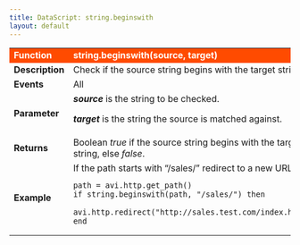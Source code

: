 ```yaml
---
title: DataScript: string.beginswith
layout: default
---
```

<table class="table table-hover"> 
 <tbody> 
  <tr bgcolor="ff4b00"> 
   <td width="100"> <font size="3" color="white"><strong>Function</strong></font> </td> 
   <td width="600"><font color="white"><b>string.beginswith(source, target)</b></font></td> 
  </tr> 
  <tr> 
   <td width="100"> <font size="3"><strong>Description</strong></font> </td> 
   <td width="600">Check if the source string begins with the target string.</td> 
  </tr> 
  <tr> 
   <td width="100"> <font size="3"><strong>Events</strong></font> </td> 
   <td width="600">All</td> 
  </tr> 
  <tr> 
   <td width="100"> <font size="3"><strong>Parameter</strong></font> </td> 
   <td width="600"><strong><em>source</em> </strong>is the string to be checked.<p></p> <p><em><strong>target</strong> </em>is the string the source is matched against.</p></td> 
  </tr> 
  <tr> 
   <td width="100"> <font size="3"><strong>Returns</strong></font> </td> 
   <td width="600">Boolean <em>true</em> if the source string begins with the target string, else <em>false</em>.</td> 
  </tr> 
  <tr> 
   <td width="100"> <font size="3"><strong>Example</strong></font> </td> 
   <td width="600">If the path starts with “/sales/” redirect to a new URL<br> 
    <!-- Crayon Syntax Highlighter v2.7.1 --> <pre><code class="language-lua">path = avi.http.get_path()
if string.beginswith(path, "/sales/") then
   avi.http.redirect("http://sales.test.com/index.html")
end</code></pre> 
    <!-- [Format Time: 0.0017 seconds] --> </td> 
  </tr> 
 </tbody> 
</table>